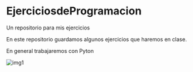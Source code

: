 # EjerciciosdeProgramacion
Un repositorio para mis ejercicios
 
En este repositorio guardamos algunos ejercicios que haremos en clase.

En general trabajaremos con Pyton

![img1](https://upload.wikimedia.org/wikipedia/commons/thumb/c/c3/Python-logo-notext.svg/800px-Python-logo-notext.svg.png)